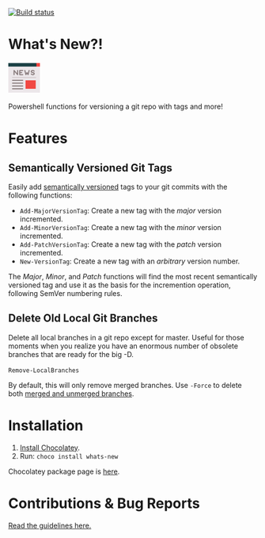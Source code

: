 [![Build status](https://ci.appveyor.com/api/projects/status/rsvlu24m8jdxdbql?svg=true)](https://ci.appveyor.com/project/refactorsaurusrex/whats-new)

# What's New?!

![whats-new](/whats-new.png) 

Powershell functions for versioning a git repo with tags and more!

# Features

## Semantically Versioned Git Tags

Easily add [semantically versioned](https://semver.org/) tags to your git commits with the following functions:

- `Add-MajorVersionTag`: Create a new tag with the *major* version incremented.
- `Add-MinorVersionTag`: Create a new tag with the *minor* version incremented.
- `Add-PatchVersionTag`: Create a new tag with the *patch* version incremented.
- `New-VersionTag`: Create a new tag with an *arbitrary* version number.

The *Major*, *Minor*, and *Patch* functions will find the most recent semantically versioned tag and use it as the basis for the incremention operation, following SemVer numbering rules. 

## Delete Old Local Git Branches

Delete all local branches in a git repo except for master. Useful for those moments when you realize you have an enormous number of obsolete branches that are ready for the big -D.

`Remove-LocalBranches`

By default, this will only remove merged branches. Use `-Force` to delete both [merged and unmerged branches](https://git-scm.com/docs/git-branch#git-branch--d).

# Installation

1. [Install Chocolatey](https://chocolatey.org/install#installing-chocolatey).
1. Run: `choco install whats-new`

Chocolatey package page is [here](https://chocolatey.org/packages/whats-new).

# Contributions & Bug Reports

[Read the guidelines here.](/CONTRIBUTING.MD) 
